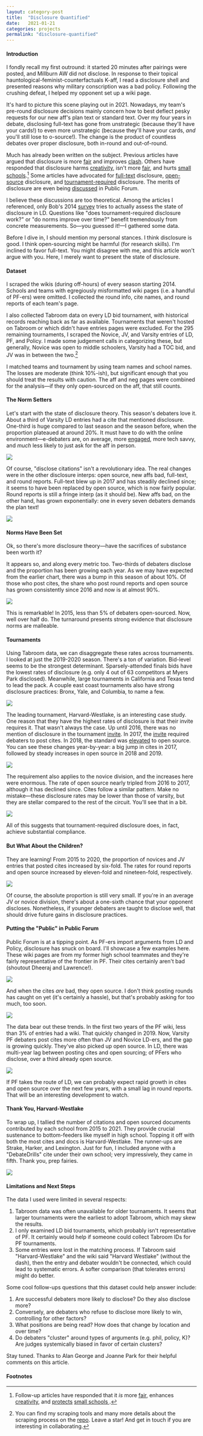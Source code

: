 ```yaml
---
layout: category-post
title:  "Disclosure Quantified"
date:   2021-01-21
categories: projects
permalink: "disclosure-quantified"
---
```


#### Introduction

I fondly recall my first outround: it started 20 minutes after pairings were posted, and Millburn AW did not disclose. In response to their topical hauntological-feminist-counterfactuals K-aff, I read a disclosure shell and presented reasons why military conscription was a bad policy. Following the crushing defeat, I helped my opponent set up a wiki page.

It's hard to picture this scene playing out in 2021. Nowadays, my team's pre-round disclosure decisions mainly concern how to best deflect pesky requests for our new aff's plan text or standard text. Over my four years in debate, disclosing full-text has gone from unstrategic (because they'll have your cards!) to even more unstrategic (because they'll have your cards, *and* you'll still lose to o-source!). The change is the product of countless debates over proper disclosure, both in-round and out-of-round.

Much has already been written on the subject. Previous articles have argued that disclosure is more [fair](https://www.premierdebate.com/articles/holiday-disclosure-post-1/) and improves [clash](http://nsdupdate.com/2013/10/10/a-defense-of-disclosure-including-third-party-disclosure-by-jacob-nails/). Others have responded that disclosure harms [creativity](http://nsdupdate.com/2016/disclosure-and-creativity-by-martin-sigalow/), isn't more [fair](https://www.vbriefly.com/2017/01/22/intrinsic-skills-and-non-disclosure-a-reply-to-bob-by-rahul-gosain/), and hurts [small schools](http://nsdupdate.com/2018/a-strategic-response-to-resource-disparity-stephen-scopa/).[^1] Some articles have advocated for [full-text](https://www.vbriefly.com/2014/10/24/evidence-ethics-in-ld-debate-a-proposal-by-akhil-gandra-and-arjun-tambe/) disclosure, [open-source](https://www.vbriefly.com/2019/02/06/a-critique-of-full-text-disclosure-by-ishan-bhatt-and-rex-evans/) disclosure, and [tournament-required](https://www.vbriefly.com/2014/09/11/in-defense-of-tournament-required-disclosure-2/) disclosure. The merits of disclosure are even being [discussed](https://static1.squarespace.com/static/59821e444c0dbfd3cde18fd3/t/5b4b4ee92b6a280d52b89678/1531662058046/Summit+-+Alternative+Positions+-+Shane+Mia.pdf) in Public Forum.

I believe these discussions are too theoretical. Among the articles I referenced, only Bob's 2014 [survey](http://premierdebate.com/2016/12/30/holiday-disclosure-post-2-reply-to-kymn-bob-overing) tries to actually assess the state of disclosure in LD. Questions like "does tournament-required disclosure work?" or "do norms improve over time?" benefit tremendously from concrete measurements. So—you guessed it!—I gathered some data.

Before I dive in, I should mention my personal stances. I think disclosure is good. I think open-sourcing might be harmful (for research skills). I'm inclined to favor full-text. You might disagree with me, and this article won't argue with you. Here, I merely want to present the state of disclosure.

#### Dataset

I scraped the wikis (during off-hours) of every season starting 2014. Schools and teams with egregiously misformatted wiki pages (i.e. a handful of PF-ers) were omitted. I collected the round info, cite names, and round reports of each team's page.

I also collected Tabroom data on every LD bid tournament, with historical records reaching back as far as available. Tournaments that weren't hosted on Tabroom or which didn't have entries pages were excluded. For the 295 remaining tournaments, I scraped the Novice, JV, and Varsity entries of LD, PF, and Policy. I made some judgement calls in categorizing these, but generally, Novice was open to middle schoolers, Varsity had a TOC bid, and JV was in between the two.[^2]

I matched teams and tournament by using team names and school names. The losses are moderate (think 10%-ish), but significant enough that you should treat the results with caution. The aff and neg pages were combined for the analysis—if they only open-sourced on the aff, that still counts.

#### The Norm Setters

Let's start with the state of disclosure theory. This season's debaters love it. About a third of Varsity LD entries had a cite that mentioned disclosure. One-third is huge compared to last season and the season before, when the proportion plateaued at around 20%. It must have to do with the online environment—e-debaters are, on average, more [engaged](https://www.vbriefly.com/2020/12/31/five-trends-among-e-debate-competitors-by-peter-zhang/), more tech savvy, and *much* less likely to just ask for the aff in person.

![](/resources/annual_LD_cites.png)

Of course, "disclose citations" isn't a revolutionary idea. The real changes were in the other disclosure interps: open source, new affs bad, full-text, and round reports. Full-text blew up in 2017 and has steadily declined since; it seems to have been replaced by open source, which is now fairly popular. Round reports is still a fringe interp (as it should be). New affs bad, on the other hand, has grown exponentially: one in every seven debaters demands the plan text!

![](/resources/annual_LD_shells.png)

#### Norms Have Been Set

Ok, so there's more disclosure theory—have the sacrifices of substance been worth it?

It appears so, and along every metric too. Two-thirds of debaters disclose and the proportion has been growing each year. As we may have expected from the earlier chart, there was a bump in this season of about 10%. Of those who post cites, the share who post round reports and open source has grown consistently since 2016 and now is at almost 90%.

![](/resources/annual_LD.png)

This is remarkable! In 2015, less than 5% of debaters open-sourced. Now, well over half do. The turnaround presents strong evidence that disclosure norms are malleable.

#### Tournaments

Using Tabroom data, we can disaggregate these rates across tournaments. I looked at just the 2019-2020 season. There's a ton of variation. Bid-level seems to be the strongest determinant. Sparsely-attended finals bids have the lowest rates of disclosure (e.g. only 4 out of 63 competitors at Myers Park disclosed). Meanwhile, large tournaments in California and Texas tend to lead the pack. A couple east coast tournaments also have strong disclosure practices: Bronx, Yale, and Columbia, to name a few.

![](/resources/tournaments.png)

The leading tournament, Harvard-Westlake, is an interesting case study. One reason that they have the highest rates of disclosure is that their invite requires it. That wasn't always the case. Up until 2016, there was no mention of disclosure in the tournament [invite](https://www.tabroom.com/index/tourn/fields.mhtml?tourn_id=4169). In 2017, the [invite](https://www.tabroom.com/index/tourn/index.mhtml?webpage_id=2329&tourn_id=5792) required debaters to post cites. In 2018, the standard was [elevated](https://www.tabroom.com/index/tourn/index.mhtml?webpage_id=4144&tourn_id=8649) to open source. You can see these changes year-by-year: a big jump in cites in 2017, followed by steady increases in open source in 2018 and 2019.

![](/resources/annual_HW.png)

The requirement also applies to the novice division, and the increases here were enormous. The rate of open source nearly tripled from 2016 to 2017, although it has declined since. Cites follow a similar pattern. Make no mistake—these disclosure rates may be lower than those of varsity, but they are stellar compared to the rest of the circuit. You'll see that in a bit.

![](/resources/annual_HWnovices.png)

All of this suggests that tournament-required disclosure does, in fact, achieve substantial compliance.

#### But What About the Children?

They are learning! From 2015 to 2020, the proportion of novices and JV entries that posted cites increased by six-fold. The rates for round reports and open source increased by eleven-fold and nineteen-fold, respectively.

![](/resources/annual_JVnovice.png)

Of course, the absolute proportion is still very small. If you're in an average JV or novice division, there's about a one-sixth chance that your opponent discloses. Nonetheless, if younger debaters are taught to disclose well, that should drive future gains in disclosure practices.

#### Putting the "Public" in Public Forum

Public Forum is at a tipping point. As PF-ers import arguments from LD and Policy, disclosure has snuck on board. I'll showcase a few examples here. These wiki pages are from my former high school teammates and they're fairly representative of the frontier in PF. Their cites certainly aren't bad (shoutout Dheeraj and Lawrence!).

![](/resources/cites.png)

And when the cites *are* bad, they open source. I don't think posting rounds has caught on yet (it's certainly a hassle), but that's probably asking for too much, too soon.

![](/resources/osource.png)

The data bear out these trends. In the first two years of the PF wiki, less than 3% of entries had a wiki. That quickly changed in 2019. Now, Varsity PF debaters post cites more often than JV and Novice LD-ers, and the gap is growing quickly. They've also picked up open source. In LD, there was multi-year lag between posting cites and open sourcing; of PFers who disclose, over a third already open source.

![](/resources/annual_PF.png)

If PF takes the route of LD, we can probably expect rapid growth in cites and open source over the next few years, with a small lag in round reports. That will be an interesting development to watch.

#### Thank You, Harvard-Westlake

To wrap up, I tallied the number of citations and open sourced documents contributed by each school from 2015 to 2021. They provide crucial sustenance to bottom-feeders like myself in high school. Topping it off with both the most cites and docs is Harvard-Westlake. The runner-ups are Strake, Harker, and Lexington. Just for fun, I included anyone with a "DebateDrills" cite under their own school; very impressively, they came in fifth. Thank you, prep fairies.

![](/resources/top_schools.png)

#### Limitations and Next Steps

The data I used were limited in several respects:

1. Tabroom data was often unavailable for older tournaments. It seems that larger tournaments were the earliest to adopt Tabroom, which may skew the results.
2. I only examined LD bid tournaments, which probably isn't representative of PF. It certainly would help if someone could collect Tabroom IDs for PF tournaments.
3. Some entries were lost in the matching process. If Tabroom said "Harvard-Westlake" and the wiki said "Harvard Westlake" (without the dash), then the entry and debater wouldn't be connected, which could lead to systematic errors. A softer comparison (that tolerates errors) might do better.

Some cool follow-ups questions that this dataset could help answer include:

1. Are successful debaters more likely to disclose? Do they also disclose more?
2. Conversely, are debaters who refuse to disclose more likely to win, controlling for other factors?
3. What positions are being read? How does that change by location and over time?
4. Do debaters "cluster" around types of arguments (e.g. phil, policy, K)? Are judges systemically biased in favor of certain clusters?

Stay tuned. Thanks to Alan George and Joanne Park for their helpful comments on this article.

#### Footnotes

[^1]: Follow-up articles have responded that it *is* more [fair](https://www.premierdebate.com/articles/holiday-disclosure-post-5-reply-and-round-up-bob-overing/), enhances [creativity](https://www.premierdebate.com/articles/disclosure-enhances-creativity/), and [protects](https://www.premierdebate.com/articles/small-school-disclosure-a-response-to-stephen-scopa-kenan-anderson/) [small schools ](https://www.premierdebate.com/articles/small-schools-and-disclosure-by-lawrence-zhou/). 
[^2]: You can find my scraping tools and many more details about the scraping process on the [repo](https://github.com/petezh/Disclosure). Leave a star! And get in touch if you are interesting in collaborating.
